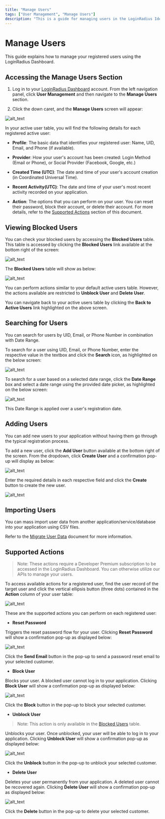 ```yaml
---
title: "Manage Users"
tags: ["User Management", "Manage Users"]
description: "This is a guide for managing users in the LoginRadius Identity Platform."
---
```


# Manage Users

This guide explains how to manage your registered users using the LoginRadius Dashboard.

## Accessing the Manage Users Section

1. Log in to your [LoginRadius Dashboard](https://dashboard.loginradius.com/dashboard) account. From the left navigation panel, click **User Management** and then navigate to the **Manage Users** section.

2. Click the down caret, and the **Manage Users** screen will appear:

![alt_text](../../assets/blog-common/manage-users.png "image_tooltip")

In your active user table, you will find the following details for each registered active user:

* **Profile**: The basic data that identifies your registered user: Name, UID, Email, and Phone (if available).

* **Provider**: How your user's account has been created: Login Method (Email or Phone), or Social Provider (Facebook, Google, etc.)

* **Created Time (UTC)**: The date and time of your user's account creation (in Coordinated Universal Time).

* **Recent Activity(UTC)**: The date and time of your user's most recent activity recorded on your application.

* **Action**: The options that you can perform on your user. You can reset their password, block their account, or delete their account. For more details, refer to the [Supported Actions](#supported-actions) section of this document.

## Viewing Blocked Users

You can check your blocked users by accessing the **Blocked Users** table. This table is accessed by clicking the **Blocked Users** link available at the bottom right of the screen:

![alt_text](images/blocked-users-link.png "image_tooltip")

The **Blocked Users** table will show as below:

![alt_text](images/blocked-users-table.png "image_tooltip")

You can perform actions similar to your default active users table. However, the actions available are restricted to **Unblock User** and **Delete User**.

You can navigate back to your active users table by clicking the **Back to Active Users** link highlighted on the above screen.

## Searching for Users

You can search for users by UID, Email, or Phone Number in combination with Date Range.

To search for a user using UID, Email, or Phone Number, enter the respective value in the textbox  and click the **Search** icon, as highlighted on the below screen:

![alt_text](images/search-users.png "image_tooltip")

To search for a user based on a selected date range, click the **Date Range** box and select a date range using the provided date picker, as highlighted on the below screen:

![alt_text](images/search-users-daterange.png "image_tooltip")

This Date Range is applied over a user's registration date.

## Adding Users

You can add new users to your application without having them go through the typical registration process.

To add a new user, click the **Add User** button available at the bottom right of the screen. From the dropdown, click **Create User** and a confirmation pop-up will display as below:

![alt_text](images/create-user.png "image_tooltip")

Enter the required details in each respective field and click the **Create** button to create the new user.

![alt_text](images/create-user-popup.png "image_tooltip")

## Importing Users

You can mass import user data from another application/service/database into your application using CSV files.

Refer to the [Migrate User Data]() document for more information.

## Supported Actions

> Note: These actions require a Developer Premium subscription to be accessed in the LoginRadius Dashboard. You can otherwise utilize our APIs to manage your users.

To access available actions for a registered user, find the user record of the target user and click the vertical ellipsis button (three dots) contained in the **Action** column of your user table:

![alt_text](images/user-actions.png "image_tooltip")

These are the supported actions you can perform on each registered user:

* **Reset Password**

Triggers the reset password flow for your user. Clicking **Reset Password** will show a confirmation pop-up as displayed below:

![alt_text](images/user-reset-password.png "image_tooltip")

Click the **Send Email** button in the pop-up to send a password reset email to your selected customer.

* **Block User**

Blocks your user. A blocked user cannot log in to your application. Clicking **Block User** will show a confirmation pop-up as displayed below:

![alt_text](images/user-block.png "image_tooltip")

Click the **Block** button in the pop-up to block your selected customer.

* **Unblock User**

> Note: This action is only available in the [Blocked Users](#viewing-blocked-users) table.

Unblocks your user. Once unblocked, your user will be able to log in to your application. Clicking **Unblock User** will show a confirmation pop-up as displayed below:

![alt_text](images/user-unblock.png "image_tooltip")

Click the **Unblock** button in the pop-up to unblock your selected customer.

* **Delete User**

Deletes your user permanently from your application. A deleted user cannot be recovered again. Clicking **Delete User** will show a confirmation pop-up as displayed below:

![alt_text](images/user-delete.png "image_tooltip")

Click the **Delete** button in the pop-up to delete your selected customer.
